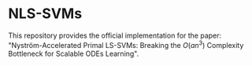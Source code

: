 # NLS-SVMs
This repository provides the official implementation for the paper: "Nyström-Accelerated Primal LS-SVMs: Breaking the $O(an^3)$ Complexity Bottleneck for Scalable ODEs Learning".
